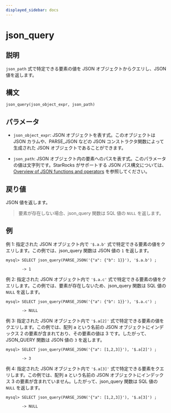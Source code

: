 ```yaml
---
displayed_sidebar: docs
---
```


# json_query

## 説明

`json_path` 式で特定できる要素の値を JSON オブジェクトからクエリし、JSON 値を返します。

## 構文

```Haskell
json_query(json_object_expr, json_path)
```

## パラメータ

- `json_object_expr`: JSON オブジェクトを表す式。このオブジェクトは JSON カラムや、PARSE_JSON などの JSON コンストラクタ関数によって生成された JSON オブジェクトであることができます。

- `json_path`: JSON オブジェクト内の要素へのパスを表す式。このパラメータの値は文字列です。StarRocks がサポートする JSON パス構文については、 [Overview of JSON functions and operators](../overview-of-json-functions-and-operators.md) を参照してください。

## 戻り値

JSON 値を返します。

> 要素が存在しない場合、json_query 関数は SQL 値の `NULL` を返します。

## 例

例 1: 指定された JSON オブジェクト内で `'$.a.b'` 式で特定できる要素の値をクエリします。この例では、json_query 関数は JSON 値の `1` を返します。

```plaintext
mysql> SELECT json_query(PARSE_JSON('{"a": {"b": 1}}'), '$.a.b') ;

       -> 1
```

例 2: 指定された JSON オブジェクト内で `'$.a.c'` 式で特定できる要素の値をクエリします。この例では、要素が存在しないため、json_query 関数は SQL 値の `NULL` を返します。

```plaintext
mysql> SELECT json_query(PARSE_JSON('{"a": {"b": 1}}'), '$.a.c') ;

       -> NULL
```

例 3: 指定された JSON オブジェクト内で `'$.a[2]'` 式で特定できる要素の値をクエリします。この例では、配列 a という名前の JSON オブジェクトにインデックス 2 の要素が含まれており、その要素の値は 3 です。したがって、JSON_QUERY 関数は JSON 値の `3` を返します。

```plaintext
mysql> SELECT json_query(PARSE_JSON('{"a": [1,2,3]}'), '$.a[2]') ;

       -> 3
```

例 4: 指定された JSON オブジェクト内で `'$.a[3]'` 式で特定できる要素をクエリします。この例では、配列 a という名前の JSON オブジェクトにインデックス 3 の要素が含まれていません。したがって、json_query 関数は SQL 値の `NULL` を返します。

```plaintext
mysql> SELECT json_query(PARSE_JSON('{"a": [1,2,3]}'), '$.a[3]') ;

       -> NULL
```